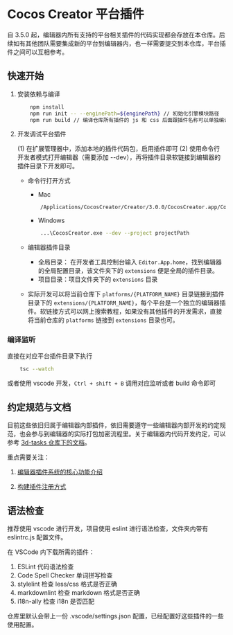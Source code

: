 # Cocos Creator 平台插件

自 3.5.0 起，编辑器内所有支持的平台相关插件的代码实现都会存放在本仓库。后续如有其他团队需要集成新的平台到编辑器内，也一样需要提交到本仓库，平台插件之间可以互相参考。

## 快速开始

1. 安装依赖与编译

    ```bash
        npm install
        npm run init -- --enginePath=${enginePath} // 初始化引擎模块路径
        npm run build // 编译仓库所有插件的 js 和 css 后面跟插件名称可以单独编译某个插件
    ```

2. 开发调试平台插件

    (1) 在扩展管理器中，添加本地的插件代码包，启用插件即可
    (2) 使用命令行开发者模式打开编辑器（需要添加 --dev），再将插件目录软链接到编辑器的插件目录下开发即可。

    - 命令行打开方式
        - Mac

        ```bash
            /Applications/CocosCreator/Creator/3.0.0/CocosCreator.app/Contents/MacOS/CocosCreator --dev --project projectPath
        ```

        - Windows

        ```bash
            ...\CocosCreator.exe --dev --project projectPath
        ```

    - 编辑器插件目录
        - 全局目录： 在开发者工具控制台输入 `Editor.App.home`，找到编辑器的全局配置目录，该文件夹下的 `extensions` 便是全局的插件目录。
        - 项目目录：项目文件夹下的 `extensions` 目录
    - 实际开发可以将当前仓库下 `platforms/{PLATFORM_NAME}` 目录链接到插件目录下的 `extensions/{PLATFORM_NAME}`，每个平台是一个独立的编辑器插件。软链接方式可以网上搜索教程，如果没有其他插件的开发需求，直接将当前仓库的 `platforms` 链接到 `extensions` 目录也可。

### 编译监听

直接在对应平台插件目录下执行

```bash
    tsc --watch
```

或者使用 vscode 开发，`Ctrl + shift + B` 调用对应监听或者 build 命令即可

## 约定规范与文档

目前这些依旧归属于编辑器内部插件，依旧需要遵守一些编辑器内部开发的约定规范，也会参与到编辑器的实际打包加密流程里。关于编辑器内代码开发约定，可以参考 [3d-tasks 仓库下的文档](https://github.com/cocos-creator/3d-tasks/blob/master/editor-docs/index.md)。

重点需要关注：

1. [编辑器插件系统的核心功能介绍](https://github.com/cocos-creator/3d-tasks/blob/master/editor-docs/library/readme.md)

2. [构建插件注册方式](https://github.com/cocos-creator/3d-tasks/blob/master/editor-docs/package/builder/build-plugin/readme.md)

## 语法检查

推荐使用 vscode 进行开发，项目使用 eslint 进行语法检查，文件夹内带有 eslintrc.js 配置文件。

在 VSCode 内下载所需的插件：

1. ESLint 代码语法检查
2. Code Spell Checker 单词拼写检查
3. stylelint 检查 less/css 格式是否正确
4. markdownlint 检查 markdown 格式是否正确
5. i18n-ally 检查 i18n 是否匹配

仓库里默认会带上一份 .vscode/settings.json 配置，已经配置好这些插件的一些使用配置。
